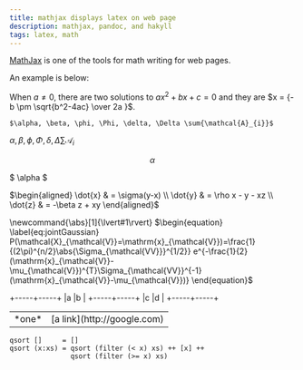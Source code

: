 ```yaml
---
title: mathjax displays latex on web page
description: mathjax, pandoc, and hakyll
tags: latex, math
---
```


[MathJax] is one of the tools for math writing for web pages.

[MathJax]: http://www.mathjax.org/docs/1.1/start.html#putting-mathematics-in-a-web-page

An example is below:

When $a \ne 0$, there are two solutions to $ax^2 + bx + c = 0$ and they are
$x = {-b \pm \sqrt{b^2-4ac} \over 2a }$.

    $\alpha, \beta, \phi, \Phi, \delta, \Delta \sum{\mathcal{A}_{i}}$

$\alpha, \beta, \phi, \Phi, \delta, \Delta \sum{\mathcal{A}_{i}}$

$$\alpha$$

$ \\alpha $

$\begin{aligned}
\dot{x} & = \sigma(y-x) \\
\dot{y} & = \rho x - y - xz \\
\dot{z} & = -\beta z + xy
\end{aligned}$

\newcommand{\abs}[1]{\lvert#1\rvert}
$\begin{equation}
\label{eq:jointGaussian} 
P(\mathcal{X}_{\mathcal{V}}=\mathrm{x}_{\mathcal{V}})=\frac{1}{(2\pi)^{n/2}\abs{\Sigma_{\mathcal{VV}}}^{1/2}} e^{-\frac{1}{2}(\mathrm{x}_{\mathcal{V}}-\mu_{\mathcal{V}})^{T}\Sigma_{\mathcal{VV}}^{-1}(\mathrm{x}_{\mathcal{V}}-\mu_{\mathcal{V}})}
\end{equation}$

+-----+-----+
|a    |b    |
+-----+-----+
|c    |d    |
+-----+-----+




<table>
    <tr>
        <td>*one*</td>
        <td>[a link](http://google.com)</td>
    </tr>
</table>

~~~~~~~~~~~~~~~~~~~~~~~~~~~~~~~ {.haskell .numberLines}
qsort []     = []
qsort (x:xs) = qsort (filter (< x) xs) ++ [x] ++
               qsort (filter (>= x) xs) 
~~~~~~~~~~~~~~~~~~~~~~~~~~~~~~~~~~~~~~~~~~~~~~~~~~~~~~
